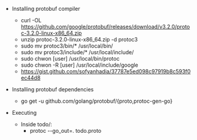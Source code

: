 - Installing protobuf compiler
  - curl -OL https://github.com/google/protobuf/releases/download/v3.2.0/protoc-3.2.0-linux-x86_64.zip
  - unzip protoc-3.2.0-linux-x86_64.zip -d protoc3
  - sudo mv protoc3/bin/* /usr/local/bin/
  - sudo mv protoc3/include/* /usr/local/include/
  - sudo chwon [user] /usr/local/bin/protoc
  - sudo chwon -R [user] /usr/local/include/google
  - https://gist.github.com/sofyanhadia/37787e5ed098c97919b8c593f0ec44d8

- Installing protobuf dependencies
  - go get -u github.com/golang/protobuf/{proto,protoc-gen-go}

- Executing
  - Inside todo/:
    - protoc --go_out=. todo.proto